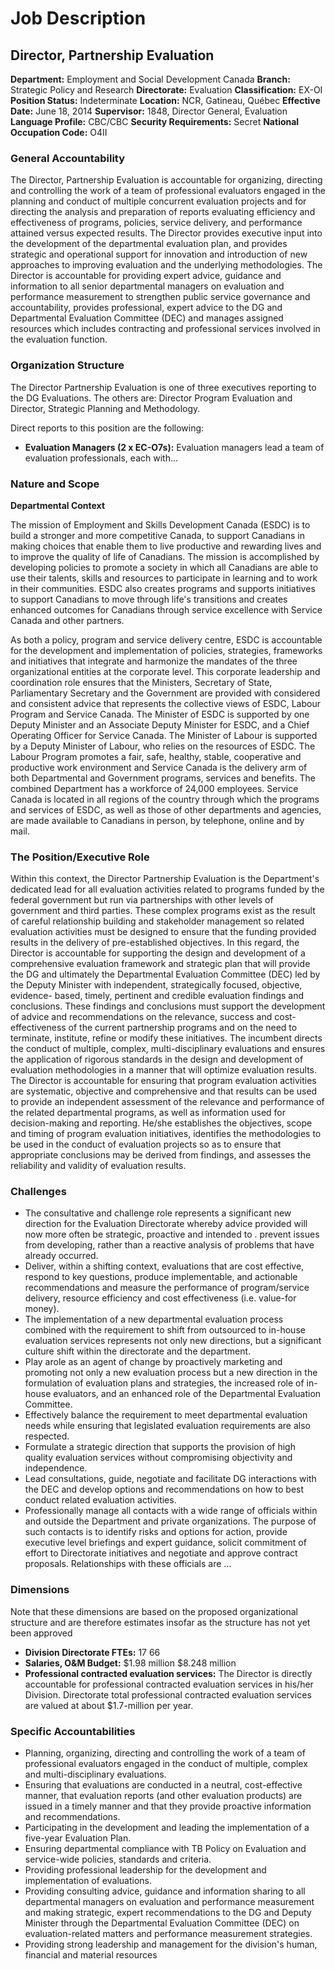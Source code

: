 # Job Description

## Director, Partnership Evaluation

**Department:** Employment and Social Development Canada
**Branch:** Strategic Policy and Research
**Directorate:** Evaluation
**Classification:** EX-OI
**Position Status:** Indeterminate
**Location:** NCR, Gatineau, Québec
**Effective Date:** June 18, 2014
**Supervisor:** 1848, Director General, Evaluation
**Language Profile:** CBC/CBC
**Security Requirements:** Secret
**National Occupation Code:** O4II

### General Accountability

The Director, Partnership Evaluation is accountable for organizing, directing and controlling the work of a team of professional evaluators engaged in the planning and conduct of multiple concurrent evaluation projects and for directing the analysis and preparation of reports evaluating efficiency and effectiveness of programs, policies, service delivery, and performance attained versus expected results. The Director provides executive input into the development of the departmental evaluation plan, and provides strategic and operational support for innovation and introduction of new approaches to improving evaluation and the underlying methodologies. The Director is accountable for providing expert advice, guidance and information to all senior departmental managers on evaluation and performance measurement to strengthen public service governance and accountability, provides professional, expert advice to the DG and Departmental Evaluation Committee (DEC) and manages assigned resources which includes contracting and professional services involved in the evaluation function.

### Organization Structure

The Director Partnership Evaluation is one of three executives reporting to the DG Evaluations. The others are: Director Program Evaluation and Director, Strategic Planning and Methodology.

Direct reports to this position are the following:

*   **Evaluation Managers (2 x EC-O7s):** Evaluation managers lead a team of evaluation professionals, each with...

### Nature and Scope

**Departmental Context**

The mission of Employment and Skills Development Canada (ESDC) is to build a stronger and more competitive Canada, to support Canadians in making choices that enable them to live productive and rewarding lives and to improve the quality of life of Canadians. The mission is accomplished by developing policies to promote a society in which all Canadians are able to use their talents, skills and resources to participate in learning and to work in their communities. ESDC also creates programs and supports initiatives to support Canadians to move through life's transitions and creates enhanced outcomes for Canadians through service excellence with Service Canada and other partners.

As both a policy, program and service delivery centre, ESDC is accountable for the development and implementation of policies, strategies, frameworks and initiatives that integrate and harmonize the mandates of the three organizational entities at the corporate level. This corporate leadership and coordination role ensures that the Ministers, Secretary of State, Parliamentary Secretary and the Government are provided with considered and consistent advice that represents the collective views of ESDC, Labour Program and Service Canada. The Minister of ESDC is supported by one Deputy Minister and an Associate Deputy Minister for ESDC, and a Chief Operating Officer for Service Canada. The Minister of Labour is supported by a Deputy Minister of Labour, who relies on the resources of ESDC. The Labour Program promotes a fair, safe, healthy, stable, cooperative and productive work environment and Service Canada is the delivery arm of both Departmental and Government programs, services and benefits. The combined Department has a workforce of 24,000 employees. Service Canada is located in all regions of the country through which the programs and services of ESDC, as well as those of other departments and agencies, are made available to Canadians in person, by telephone, online and by mail.

### The Position/Executive Role

Within this context, the Director Partnership Evaluation is the Department's dedicated lead for all evaluation activities related to programs funded by the federal government but run via partnerships with other levels of government and third parties. These complex programs exist as the result of careful relationship building and stakeholder management so related evaluation activities must be designed to ensure that the funding provided results in the delivery of pre-established objectives. In this regard, the Director is accountable for supporting the design and development of a comprehensive evaluation framework and strategic plan that will provide the DG and ultimately the Departmental Evaluation Committee (DEC) led by the Deputy Minister with independent, strategically focused, objective, evidence- based, timely, pertinent and credible evaluation findings and conclusions. These findings and conclusions must support the development of advice and recommendations on the relevance, success and cost-effectiveness of the current partnership programs and on the need to terminate, institute, refine or modify these initiatives. The incumbent directs the conduct of multiple, complex, multi-disciplinary evaluations and ensures the application of rigorous standards in the design and development of evaluation methodologies in a manner that will optimize evaluation results. The Director is accountable for ensuring that program evaluation activities are systematic, objective and comprehensive and that results can be used to provide an independent assessment of the relevance and performance of the related departmental programs, as well as information used for decision-making and reporting. He/she establishes the objectives, scope and timing of program evaluation initiatives, identifies the methodologies to be used in the conduct of evaluation projects so as to ensure that appropriate conclusions may be derived from findings, and assesses the reliability and validity of evaluation results.

### Challenges

*   The consultative and challenge role represents a significant new direction for the Evaluation Directorate whereby advice provided will now more often be strategic, proactive and intended to . prevent issues from developing, rather than a reactive analysis of problems that have already occurred.
*   Deliver, within a shifting context, evaluations that are cost effective, respond to key questions, produce implementable, and actionable recommendations and measure the performance of program/service delivery, resource efficiency and cost effectiveness (i.e. value-for money).
*   The implementation of a new departmental evaluation process combined with the requirement to shift from outsourced to in-house evaluation services represents not only new directions, but a significant culture shift within the directorate and the department.
*   Play arole as an agent of change by proactively marketing and promoting not only a new evaluation process but a new direction in the formulation of evaluation plans and strategies, the increased role of in-house evaluators, and an enhanced role of the Departmental Evaluation Committee.
*   Effectively balance the requirement to meet departmental evaluation needs while ensuring that legislated evaluation requirements are also respected.
*   Formulate a strategic direction that supports the provision of high quality evaluation services without compromising objectivity and independence.
*   Lead consultations, guide, negotiate and facilitate DG interactions with the DEC and develop options and recommendations on how to best conduct related evaluation activities.
*   Professionally manage all contacts with a wide range of officials within and outside the Department and private organizations. The purpose of such contacts is to identify risks and options for action, provide executive level briefings and expert guidance, solicit commitment of effort to Directorate initiatives and negotiate and approve contract proposals. Relationships with these officials are ...

### Dimensions

Note that these dimensions are based on the proposed organizational structure and are therefore estimates insofar as the structure has not yet been approved

*   **Division Directorate FTEs:** 17 66
*   **Salaries, O&M Budget:** $1.98 million $8.248 million
*   **Professional contracted evaluation services:** The Director is directly accountable for professional contracted evaluation services in his/her Division. Directorate total professional contracted evaluation services are valued at about $1.7-million per year.

### Specific Accountabilities

*   Planning, organizing, directing and controlling the work of a team of professional evaluators engaged in the conduct of multiple, complex and multi-disciplinary evaluations.
*   Ensuring that evaluations are conducted in a neutral, cost-effective manner, that evaluation reports (and other evaluation products) are issued in a timely manner and that they provide proactive information and recommendations.
*   Participating in the development and leading the implementation of a five-year Evaluation Plan.
*   Ensuring departmental compliance with TB Policy on Evaluation and service-wide policies, standards and criteria.
*   Providing professional leadership for the development and implementation of evaluations.
*   Providing consulting advice, guidance and information sharing to all departmental managers on evaluation and performance measurement and making strategic, expert recommendations to the DG and Deputy Minister through the Departmental Evaluation Committee (DEC) on evaluation-related matters and performance measurement strategies.
*   Providing strong leadership and management for the division's human, financial and material resources
